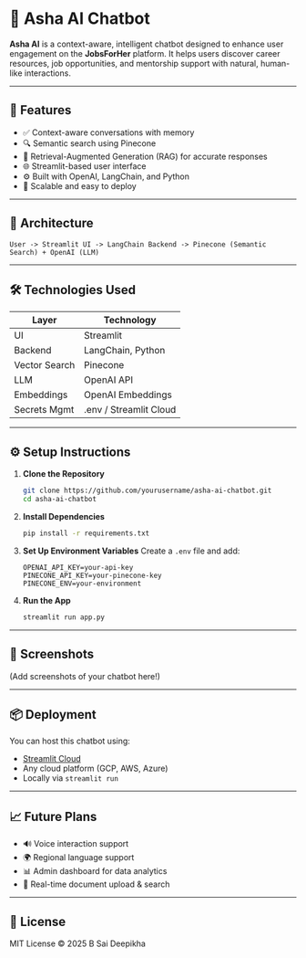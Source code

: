 
# 💬 Asha AI Chatbot

**Asha AI** is a context-aware, intelligent chatbot designed to enhance user engagement on the **JobsForHer** platform. It helps users discover career resources, job opportunities, and mentorship support with natural, human-like interactions.

---

## 🚀 Features

- ✅ Context-aware conversations with memory
- 🔍 Semantic search using Pinecone
- 🧠 Retrieval-Augmented Generation (RAG) for accurate responses
- 🌐 Streamlit-based user interface
- ⚙️ Built with OpenAI, LangChain, and Python
- 🌱 Scalable and easy to deploy

---

## 🧠 Architecture

```
User -> Streamlit UI -> LangChain Backend -> Pinecone (Semantic Search) + OpenAI (LLM)
```

---

## 🛠️ Technologies Used

| Layer         | Technology             |
|---------------|------------------------|
| UI            | Streamlit              |
| Backend       | LangChain, Python      |
| Vector Search | Pinecone               |
| LLM           | OpenAI API             |
| Embeddings    | OpenAI Embeddings      |
| Secrets Mgmt  | .env / Streamlit Cloud |

---

## ⚙️ Setup Instructions

1. **Clone the Repository**
   ```bash
   git clone https://github.com/yourusername/asha-ai-chatbot.git
   cd asha-ai-chatbot
   ```

2. **Install Dependencies**
   ```bash
   pip install -r requirements.txt
   ```

3. **Set Up Environment Variables**
   Create a `.env` file and add:
   ```env
   OPENAI_API_KEY=your-api-key
   PINECONE_API_KEY=your-pinecone-key
   PINECONE_ENV=your-environment
   ```

4. **Run the App**
   ```bash
   streamlit run app.py
   ```

---

## 📸 Screenshots

(Add screenshots of your chatbot here!)

---

## 📦 Deployment

You can host this chatbot using:
- [Streamlit Cloud](https://streamlit.io/cloud)
- Any cloud platform (GCP, AWS, Azure)
- Locally via `streamlit run`

---

## 📈 Future Plans

- 🔊 Voice interaction support
- 🌍 Regional language support
- 📊 Admin dashboard for data analytics
- 📁 Real-time document upload & search

---

## 📜 License

MIT License © 2025 B Sai Deepikha

